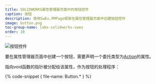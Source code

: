 ```yaml
---
title: SOLIDWORKS属性管理器页面中的按钮控件
caption: 按钮
description: 使用SwEx.PMPage框架在属性管理器页面中创建按钮控件
image: button.png
toc-group-name: labs-solidworks-swex
order: 10
---
```

![按钮控件](button.png)

要在属性管理器页面中创建一个按钮，需要声明一个委托类型为[Action](https://docs.microsoft.com/zh-cn/dotnet/api/system.action?view=netframework-4.8)的属性。

指向void函数的指针被分配给该属性，作为按钮的处理程序：

{% code-snippet { file-name: Button.* } %}
